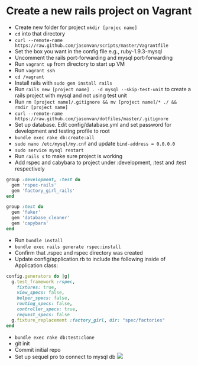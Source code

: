 # Create a new rails project on Vagrant

* Create new folder for project `mkdir [projec name]`
* `cd` into that directory
* `curl --remote-name https://raw.github.com/jasonvan/scripts/master/Vagrantfile`
* Set the box you want in the config file e.g., ruby-1.9.3-mysql
* Uncomment the rails port-forwarding and mysql port-forwarding
* Run `vagrant up` from directory to start up VM
* Run `vagrant ssh`
* `cd /vagrant`
* Install rails with `sudo gem install rails`
* Run `rails new [project name] . -d mysql --skip-test-unit` to create a rails project with mysql and not using test unit
* Run `rm [project name]/.gitignore && mv [project name]/* ./ && rmdir [project name]`
* `curl --remote-name https://raw.github.com/jasonvan/dotfiles/master/.gitignore` 
* Set up database. Edit config/database.yml and set password for development and testing profile to root
* `bundle exec rake db:create:all`
* `sudo nano /etc/mysql/my.cnf` and update `bind-address = 0.0.0.0`
* `sudo service mysql restart`
* Run `rails s` to make sure project is working
* Add rspec and cabybara to project under :development, :test and :test respectively

```ruby
group :development, :test do
  gem 'rspec-rails'
  gem 'factory_girl_rails'
end

group :test do
  gem 'faker'
  gem 'database_cleaner'
  gem 'capybara'
end
```

* Run `bundle install`
* `bundle exec rails generate rspec:install`
* Confirm that .rspec and rspec directory was created
* Update config/application.rb to include the following inside of Application class:

```ruby
config.generators do |g|
  g.test_framework :rspec,
    fixtures: true,
    view_specs: false,
    helper_specs: false,
    routing_specs: false,
    controller_specs: true,
    request_specs: false
  g.fixture_replacement :factory_girl, dir: "spec/factories"
end
```
* `bundle exec rake db:test:clone`
* git init
* Commit initial repo
* Set up sequel pro to connect to mysql db ![](https://raw2.github.com/jasonvan/scripts/master/sequel-pro-configs.png)
